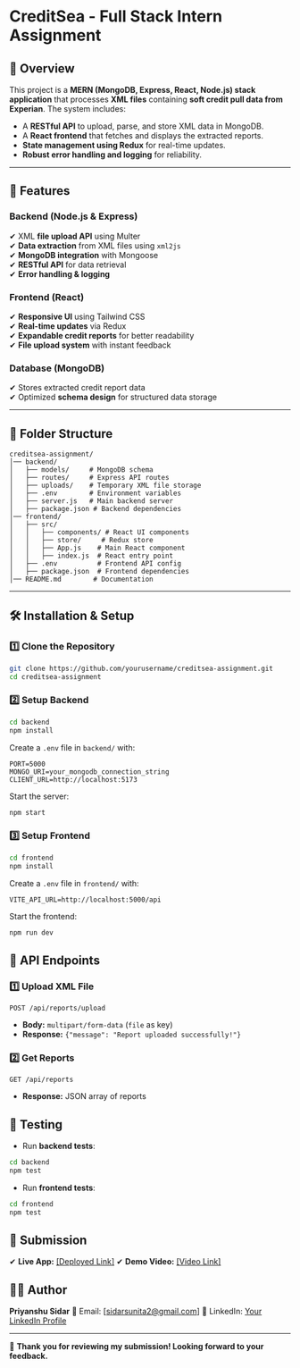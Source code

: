 # CreditSea - Full Stack Intern Assignment

## 📜 Overview
This project is a **MERN (MongoDB, Express, React, Node.js) stack application** that processes **XML files** containing **soft credit pull data from Experian**. The system includes:
- A **RESTful API** to upload, parse, and store XML data in MongoDB.
- A **React frontend** that fetches and displays the extracted reports.
- **State management using Redux** for real-time updates.
- **Robust error handling and logging** for reliability.

---

## 🚀 Features
### **Backend (Node.js & Express)**
✔ XML **file upload API** using Multer  
✔ **Data extraction** from XML files using `xml2js`  
✔ **MongoDB integration** with Mongoose  
✔ **RESTful API** for data retrieval  
✔ **Error handling & logging**  

### **Frontend (React)**
✔ **Responsive UI** using Tailwind CSS  
✔ **Real-time updates** via Redux  
✔ **Expandable credit reports** for better readability  
✔ **File upload system** with instant feedback  

### **Database (MongoDB)**
✔ Stores extracted credit report data  
✔ Optimized **schema design** for structured data storage  

---

## 📂 Folder Structure
```
creditsea-assignment/
│── backend/
│   ├── models/     # MongoDB schema
│   ├── routes/     # Express API routes
│   ├── uploads/    # Temporary XML file storage
│   ├── .env        # Environment variables
│   ├── server.js   # Main backend server
│   ├── package.json # Backend dependencies
│── frontend/
│   ├── src/
│   │   ├── components/ # React UI components
│   │   ├── store/     # Redux store
│   │   ├── App.js    # Main React component
│   │   ├── index.js  # React entry point
│   ├── .env          # Frontend API config
│   ├── package.json  # Frontend dependencies
│── README.md        # Documentation
```

---

## 🛠️ Installation & Setup

### **1️⃣ Clone the Repository**
```bash
git clone https://github.com/yourusername/creditsea-assignment.git
cd creditsea-assignment
```

### **2️⃣ Setup Backend**
```bash
cd backend
npm install
```

Create a `.env` file in `backend/` with:
```
PORT=5000
MONGO_URI=your_mongodb_connection_string
CLIENT_URL=http://localhost:5173
```

Start the server:
```bash
npm start
```

### **3️⃣ Setup Frontend**
```bash
cd frontend
npm install
```

Create a `.env` file in `frontend/` with:
```
VITE_API_URL=http://localhost:5000/api
```

Start the frontend:
```bash
npm run dev
```

## 📡 API Endpoints

### **1️⃣ Upload XML File**
```http
POST /api/reports/upload
```
* **Body:** `multipart/form-data` (`file` as key)
* **Response:** `{"message": "Report uploaded successfully!"}`

### **2️⃣ Get Reports**
```http
GET /api/reports
```
* **Response:** JSON array of reports

## 🧪 Testing
* Run **backend tests**:
```bash
cd backend
npm test
```

* Run **frontend tests**:
```bash
cd frontend
npm test
```

## 🎥 Submission
✔ **Live App:** [[Deployed Link]](https://credit-sea-assignment-delta.vercel.app/)
✔ **Demo Video:** [[Video Link]](https://www.loom.com/share/c902b1190a314b0aaaf96caf7f8cc562?sid=127a219d-46ac-48ed-aa9f-90c02b3ca122)

## 👨‍💻 Author
**Priyanshu Sidar**
📧 Email: [sidarsunita2@gmail.com]
🔗 LinkedIn: [Your LinkedIn Profile](https://www.linkedin.com/in/priyanshu-sidar-639914144/)

---

🚀 **Thank you for reviewing my submission! Looking forward to your feedback.**
